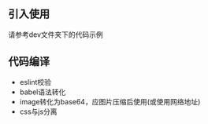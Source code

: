 
## 引入使用
请参考dev文件夹下的代码示例

## 代码编译
 - eslint校验
 - babel语法转化
 - image转化为base64，应图片压缩后使用(或使用网络地址)
 - css与js分离

